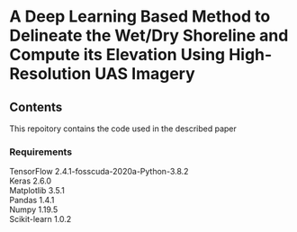 # A Deep Learning Based Method to Delineate the Wet/Dry Shoreline and Compute its Elevation Using High-Resolution UAS Imagery
## Contents
This repoitory contains the code used in the described paper

### Requirements
TensorFlow 2.4.1-fosscuda-2020a-Python-3.8.2    <br />
Keras 2.6.0     <br />
Matplotlib 3.5.1    <br />
Pandas 1.4.1    <br />
Numpy 1.19.5    <br />
Scikit-learn 1.0.2     <br />
